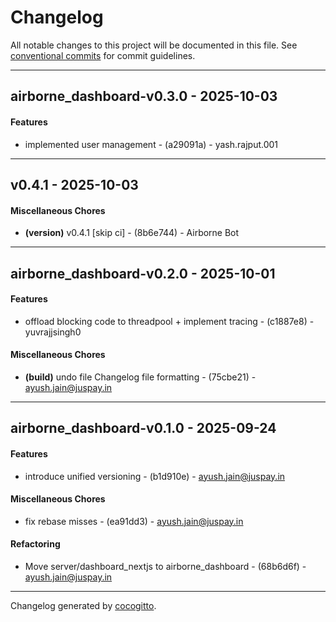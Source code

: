 # Changelog

All notable changes to this project will be documented in this file. See [conventional commits](https://www.conventionalcommits.org/) for commit guidelines.

---

## airborne_dashboard-v0.3.0 - 2025-10-03

#### Features

- implemented user management - (a29091a) - yash.rajput.001

---

## v0.4.1 - 2025-10-03

#### Miscellaneous Chores

- **(version)** v0.4.1 [skip ci] - (8b6e744) - Airborne Bot

---

## airborne_dashboard-v0.2.0 - 2025-10-01

#### Features

- offload blocking code to threadpool + implement tracing - (c1887e8) - yuvrajjsingh0

#### Miscellaneous Chores

- **(build)** undo file Changelog file formatting - (75cbe21) - ayush.jain@juspay.in

---

## airborne_dashboard-v0.1.0 - 2025-09-24

#### Features

- introduce unified versioning - (b1d910e) - ayush.jain@juspay.in

#### Miscellaneous Chores

- fix rebase misses - (ea91dd3) - ayush.jain@juspay.in

#### Refactoring

- Move server/dashboard_nextjs to airborne_dashboard - (68b6d6f) - ayush.jain@juspay.in

---

Changelog generated by [cocogitto](https://github.com/cocogitto/cocogitto).
